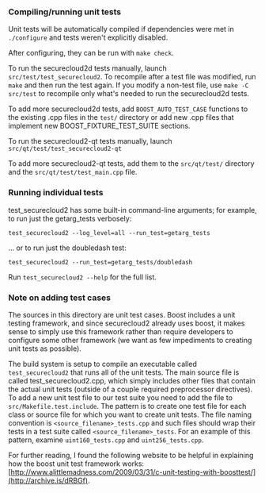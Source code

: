 ### Compiling/running unit tests

Unit tests will be automatically compiled if dependencies were met in `./configure`
and tests weren't explicitly disabled.

After configuring, they can be run with `make check`.

To run the securecloud2d tests manually, launch `src/test/test_securecloud2`. To recompile
after a test file was modified, run `make` and then run the test again. If you
modify a non-test file, use `make -C src/test` to recompile only what's needed
to run the securecloud2d tests.

To add more securecloud2d tests, add `BOOST_AUTO_TEST_CASE` functions to the existing
.cpp files in the `test/` directory or add new .cpp files that
implement new BOOST_FIXTURE_TEST_SUITE sections.

To run the securecloud2-qt tests manually, launch `src/qt/test/test_securecloud2-qt`

To add more securecloud2-qt tests, add them to the `src/qt/test/` directory and
the `src/qt/test/test_main.cpp` file.

### Running individual tests

test_securecloud2 has some built-in command-line arguments; for
example, to run just the getarg_tests verbosely:

    test_securecloud2 --log_level=all --run_test=getarg_tests

... or to run just the doubledash test:

    test_securecloud2 --run_test=getarg_tests/doubledash

Run `test_securecloud2 --help` for the full list.

### Note on adding test cases

The sources in this directory are unit test cases.  Boost includes a
unit testing framework, and since securecloud2 already uses boost, it makes
sense to simply use this framework rather than require developers to
configure some other framework (we want as few impediments to creating
unit tests as possible).

The build system is setup to compile an executable called `test_securecloud2`
that runs all of the unit tests.  The main source file is called
test_securecloud2.cpp, which simply includes other files that contain the
actual unit tests (outside of a couple required preprocessor
directives). To add a new unit test file to our test suite you need
to add the file to `src/Makefile.test.include`. The pattern is to
create one test file for each class or source file for which you want
to create unit tests.  The file naming convention is
`<source_filename>_tests.cpp` and such files should wrap their tests
in a test suite called `<source_filename>_tests`.  For an example of
this pattern, examine `uint160_tests.cpp` and `uint256_tests.cpp`.

For further reading, I found the following website to be helpful in
explaining how the boost unit test framework works:
[http://www.alittlemadness.com/2009/03/31/c-unit-testing-with-boosttest/](http://archive.is/dRBGf).
